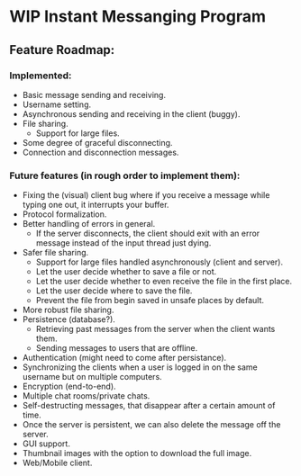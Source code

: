 # WIP Instant Messanging Program

## Feature Roadmap:
### Implemented:
* Basic message sending and receiving.
* Username setting.
* Asynchronous sending and receiving in the client (buggy).
* File sharing.
  * Support for large files.
* Some degree of graceful disconnecting.
* Connection and disconnection messages.

### Future features (in rough order to implement them):
* Fixing the (visual) client bug where if you receive a message while typing one out, it interrupts your buffer.
* Protocol formalization.
* Better handling of errors in general.
  * If the server disconnects, the client should exit with an error message instead of the input thread just dying.
* Safer file sharing.
  * Support for large files handled asynchronously (client and server).
  * Let the user decide whether to save a file or not.
  * Let the user decide whether to even receive the file in the first place.
  * Let the user decide where to save the file.
  * Prevent the file from begin saved in unsafe places by default.
* More robust file sharing.
* Persistence (database?).
  * Retrieving past messages from the server when the client wants them.
  * Sending messages to users that are offline.
* Authentication (might need to come after persistance).
* Synchronizing the clients when a user is logged in on the same username but on multiple computers.
* Encryption (end-to-end).
* Multiple chat rooms/private chats.
* Self-destructing messages, that disappear after a certain amount of time.
 * Once the server is persistent, we can also delete the message off the server.
* GUI support.
* Thumbnail images with the option to download the full image.
* Web/Mobile client.

